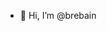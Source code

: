 - 👋 Hi, I’m @brebain

<!---
brebain/brebain is a ✨ special ✨ repository because its `README.md` (this file) appears on your GitHub profile.
You can click the Preview link to take a look at your changes.
--->
